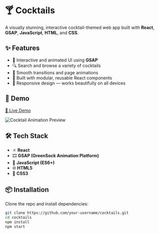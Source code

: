 # 🍸 Cocktails

A visually stunning, interactive cocktail-themed web app built with **React**, **GSAP**, **JavaScript**, **HTML**, and **CSS**.

## ✨ Features

- 🍹 Interactive and animated UI using **GSAP**
- 🔍 Search and browse a variety of cocktails
- 🎨 Smooth transitions and page animations
- 🧪 Built with modular, reusable React components
- 📱 Responsive design — works beautifully on all devices

## 🚀 Demo

[🔗 Live Demo](https://cocktails-puce.vercel.app/)

![Cocktail Animation Preview](./preview.gif) <!-- Optional: Add a GIF or screenshot -->

## 🛠️ Tech Stack

- ⚛️ **React**
- 🎞️ **GSAP (GreenSock Animation Platform)**
- 🧠 **JavaScript (ES6+)**
- 🌐 **HTML5**
- 🎨 **CSS3**

## 📦 Installation

Clone the repo and install dependencies:

```bash
git clone https://github.com/your-username/cocktails.git
cd cocktails
npm install
npm start
